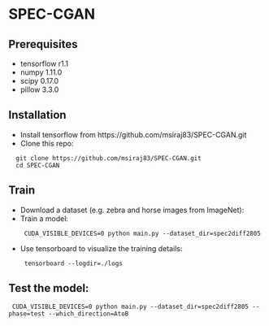# SPEC-CGAN
<h2> Prerequisites </h2>
<ul>
  <li>tensorflow r1.1 </li>
  <li>numpy 1.11.0 </li>
  <li>scipy 0.17.0 </li>
  <li>pillow 3.3.0 </li>
</ul>
<h2> Installation </h2>
<ul>
  <li> Install tensorflow from https://github.com/msiraj83/SPEC-CGAN.git </li>
  <li> Clone this repo: </li> 
</ul> 

```
  git clone https://github.com/msiraj83/SPEC-CGAN.git
  cd SPEC-CGAN
```
<h2> Train </h2>
<ul>
  <li> Download a dataset (e.g. zebra and horse images from ImageNet): </li>
  
  <li> Train a model: </li>
  
  ```
   CUDA_VISIBLE_DEVICES=0 python main.py --dataset_dir=spec2diff2805
  ``` 
  <li> Use tensorboard to visualize the training details: </li> 
  
  ```
   tensorboard --logdir=./logs
  ```
</ul>
<h2> Test the model: </h2>

  ```
   CUDA_VISIBLE_DEVICES=0 python main.py --dataset_dir=spec2diff2805 --phase=test --which_direction=AtoB
  ``` 
  

